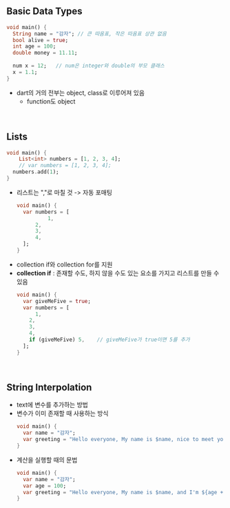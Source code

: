 
## Basic Data Types
```dart
void main() {
  String name = "감자"; // 큰 따옴표, 작은 따옴표 상관 없음
  bool alive = true;
  int age = 100;
  double money = 11.11;
    
  num x = 12;	// num은 integer와 double의 부모 클래스
  x = 1.1;
}
```
- dart의 거의 전부는 object, class로 이루어져 있음
  - function도 object
</br>

## Lists
```dart
void main() {
	List<int> numbers = [1, 2, 3, 4];
	// var numbers = [1, 2, 3, 4];
  numbers.add(1);
}
```
- 리스트는 ","로 마칠 것 -> 자동 포매팅
  ```dart
  void main() {
  	var numbers = [
    		1,
        2,
        3,
        4,
    ];
  }
  ```
- collection if와 collection for를 지원
- __collection if__ : 존재할 수도, 하지 않을 수도 있는 요소를 가지고 리스트를 만들 수 있음
  ```dart
  void main() {
  	var giveMeFive = true;
    var numbers = [
    	1,
      2,
      3,
      4,
      if (giveMeFive) 5,	// giveMeFive가 true이면 5를 추가
    ];
  }
  ```
</br>

## String Interpolation
- text에 변수를 추가하는 방법
- 변수가 이미 존재할 때 사용하는 방식
  ```dart
  void main() {
    var name = "감자";
    var greeting = "Hello everyone, My name is $name, nice to meet you!";
  }
  ```
- 계산을 실행할 때의 문법
  ```dart
  void main() {
  	var name = "감자";
    var age = 100;
    var greeting = "Hello everyone, My name is $name, and I'm ${age + 2}";
  }
  ```